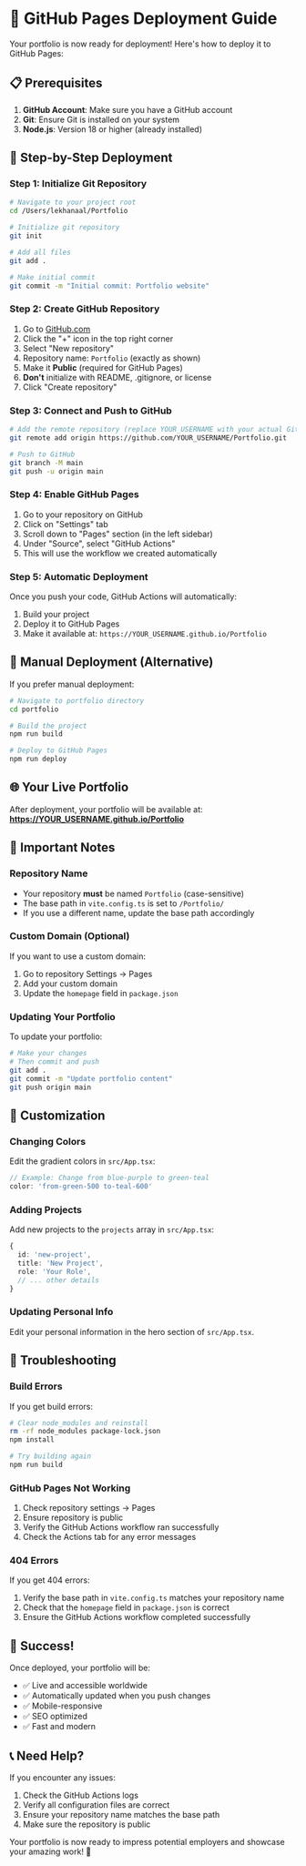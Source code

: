 # 🚀 GitHub Pages Deployment Guide

Your portfolio is now ready for deployment! Here's how to deploy it to GitHub Pages:

## 📋 Prerequisites

1. **GitHub Account**: Make sure you have a GitHub account
2. **Git**: Ensure Git is installed on your system
3. **Node.js**: Version 18 or higher (already installed)

## 🎯 Step-by-Step Deployment

### Step 1: Initialize Git Repository

```bash
# Navigate to your project root
cd /Users/lekhanaal/Portfolio

# Initialize git repository
git init

# Add all files
git add .

# Make initial commit
git commit -m "Initial commit: Portfolio website"
```

### Step 2: Create GitHub Repository

1. Go to [GitHub.com](https://github.com)
2. Click the "+" icon in the top right corner
3. Select "New repository"
4. Repository name: `Portfolio` (exactly as shown)
5. Make it **Public** (required for GitHub Pages)
6. **Don't** initialize with README, .gitignore, or license
7. Click "Create repository"

### Step 3: Connect and Push to GitHub

```bash
# Add the remote repository (replace YOUR_USERNAME with your actual GitHub username)
git remote add origin https://github.com/YOUR_USERNAME/Portfolio.git

# Push to GitHub
git branch -M main
git push -u origin main
```

### Step 4: Enable GitHub Pages

1. Go to your repository on GitHub
2. Click on "Settings" tab
3. Scroll down to "Pages" section (in the left sidebar)
4. Under "Source", select "GitHub Actions"
5. This will use the workflow we created automatically

### Step 5: Automatic Deployment

Once you push your code, GitHub Actions will automatically:
1. Build your project
2. Deploy it to GitHub Pages
3. Make it available at: `https://YOUR_USERNAME.github.io/Portfolio`

## 🔧 Manual Deployment (Alternative)

If you prefer manual deployment:

```bash
# Navigate to portfolio directory
cd portfolio

# Build the project
npm run build

# Deploy to GitHub Pages
npm run deploy
```

## 🌐 Your Live Portfolio

After deployment, your portfolio will be available at:
**https://YOUR_USERNAME.github.io/Portfolio**

## 📝 Important Notes

### Repository Name
- Your repository **must** be named `Portfolio` (case-sensitive)
- The base path in `vite.config.ts` is set to `/Portfolio/`
- If you use a different name, update the base path accordingly

### Custom Domain (Optional)
If you want to use a custom domain:
1. Go to repository Settings → Pages
2. Add your custom domain
3. Update the `homepage` field in `package.json`

### Updating Your Portfolio
To update your portfolio:
```bash
# Make your changes
# Then commit and push
git add .
git commit -m "Update portfolio content"
git push origin main
```

## 🎨 Customization

### Changing Colors
Edit the gradient colors in `src/App.tsx`:
```typescript
// Example: Change from blue-purple to green-teal
color: 'from-green-500 to-teal-600'
```

### Adding Projects
Add new projects to the `projects` array in `src/App.tsx`:
```typescript
{
  id: 'new-project',
  title: 'New Project',
  role: 'Your Role',
  // ... other details
}
```

### Updating Personal Info
Edit your personal information in the hero section of `src/App.tsx`.

## 🚨 Troubleshooting

### Build Errors
If you get build errors:
```bash
# Clear node_modules and reinstall
rm -rf node_modules package-lock.json
npm install

# Try building again
npm run build
```

### GitHub Pages Not Working
1. Check repository settings → Pages
2. Ensure repository is public
3. Verify the GitHub Actions workflow ran successfully
4. Check the Actions tab for any error messages

### 404 Errors
If you get 404 errors:
1. Verify the base path in `vite.config.ts` matches your repository name
2. Check that the `homepage` field in `package.json` is correct
3. Ensure the GitHub Actions workflow completed successfully

## 🎉 Success!

Once deployed, your portfolio will be:
- ✅ Live and accessible worldwide
- ✅ Automatically updated when you push changes
- ✅ Mobile-responsive
- ✅ SEO optimized
- ✅ Fast and modern

## 📞 Need Help?

If you encounter any issues:
1. Check the GitHub Actions logs
2. Verify all configuration files are correct
3. Ensure your repository name matches the base path
4. Make sure the repository is public

Your portfolio is now ready to impress potential employers and showcase your amazing work! 🚀 